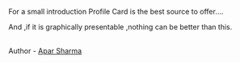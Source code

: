 For a small introduction Profile Card is the best source to offer....

And ,if it is graphically presentable ,nothing can be better than this.

<br>
Author - <u>Apar Sharma</u>